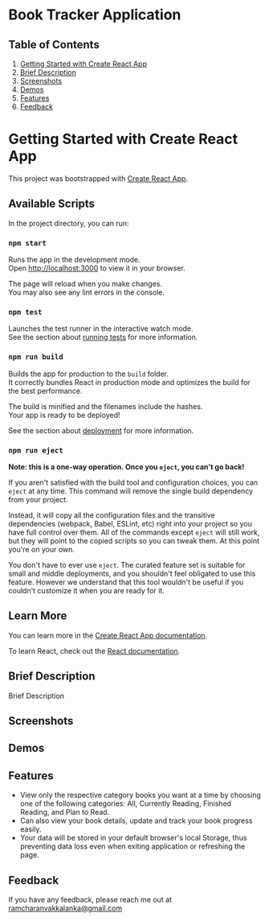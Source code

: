 # Book Tracker Application

## Table of Contents

1. [Getting Started with Create React App](#getting_started_with_create_react_app)
2. [Brief Description](#brief-description)
3. [Screenshots](#screenshots)
4. [Demos](#demos)
5. [Features](#features)
6. [Feedback](#feedback)

# Getting Started with Create React App

This project was bootstrapped with [Create React App](https://github.com/facebook/create-react-app).

## Available Scripts

In the project directory, you can run:

### `npm start`

Runs the app in the development mode.\
Open [http://localhost:3000](http://localhost:3000) to view it in your browser.

The page will reload when you make changes.\
You may also see any lint errors in the console.

### `npm test`

Launches the test runner in the interactive watch mode.\
See the section about [running tests](https://facebook.github.io/create-react-app/docs/running-tests) for more information.

### `npm run build`

Builds the app for production to the `build` folder.\
It correctly bundles React in production mode and optimizes the build for the best performance.

The build is minified and the filenames include the hashes.\
Your app is ready to be deployed!

See the section about [deployment](https://facebook.github.io/create-react-app/docs/deployment) for more information.

### `npm run eject`

**Note: this is a one-way operation. Once you `eject`, you can't go back!**

If you aren't satisfied with the build tool and configuration choices, you can `eject` at any time. This command will remove the single build dependency from your project.

Instead, it will copy all the configuration files and the transitive dependencies (webpack, Babel, ESLint, etc) right into your project so you have full control over them. All of the commands except `eject` will still work, but they will point to the copied scripts so you can tweak them. At this point you're on your own.

You don't have to ever use `eject`. The curated feature set is suitable for small and middle deployments, and you shouldn't feel obligated to use this feature. However we understand that this tool wouldn't be useful if you couldn't customize it when you are ready for it.

## Learn More

You can learn more in the [Create React App documentation](https://facebook.github.io/create-react-app/docs/getting-started).

To learn React, check out the [React documentation](https://reactjs.org/).

## Brief Description

Brief Description

## Screenshots

<!-- <img src='screenshotswebsite-home.png' alt='Movie Info Website Home' style='display:block;margin-left:auto;margin-right:auto;width:50%;'>
<p style='text-align:center'>Movie Info Website Home</p>
<img src='screenshots/movie-search.png' alt='Movie Search' style='display:block;margin-left:auto;margin-right:auto;width:50%;'>
<p style='text-align:center'>Movie Search</p>
<img src='screenshots/prev-next.png' alt='Previous and Next options' style='display:block;margin-left:auto;margin-right:auto;width:50%;'>
<p style='text-align:center'>Previous and Next options</p> -->

## Demos

<!-- <img src='gifs/categories.gif' alt='Categories Dropdown' style='display:block;margin-left:auto;margin-right:auto;width:50%;'>
<p style='text-align:center'>Categories dropdown</p>
<img src='gifs/overview.gif' alt='Overview of a movie' style='display:block;margin-left:auto;margin-right:auto;width:50%;'>
<p style='text-align:center'>Overview of a movie</p>
<img src='gifs/prev-next.gif' alt='Previous and Next' style='display:block;margin-left:auto;margin-right:auto;width:50%;'>
<p style='text-align:center'>Previous and next pages</p>
<img src='gifs/movie-search.gif' alt='Movie Search' style='display:block;margin-left:auto;margin-right:auto;width:50%;'>
<p style='text-align:center'>Movie search</p> -->

## Features

- View only the respective category books you want at a time by choosing one of the following categories: All, Currently Reading, Finished Reading, and Plan to Read.
- Can also view your book details, update and track your book progress easily.
- Your data will be stored in your default browser's local Storage, thus preventing data loss even when exiting application or refreshing the page.

## Feedback

If you have any feedback, please reach me out at ramcharanvakkalanka@gmail.com

